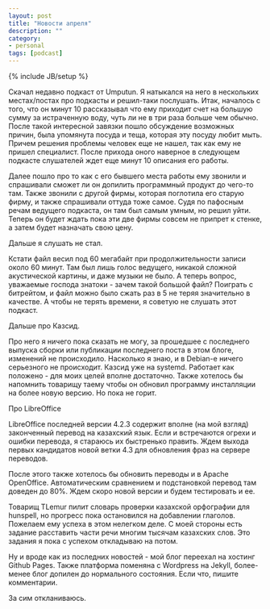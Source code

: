 ```yaml
---
layout: post
title: "Новости апреля"
description: ""
category: 
- personal
tags: [podcast]
---
```

{% include JB/setup %}

Скачал недавно подкаст от Umputun. Я натыкался на него в нескольких местах/постах про подкасты и решил-таки послушать. Итак, началось с того, что он минут 10 рассказывал что ему приходит счет на большую сумму за истраченную воду, чуть ли не в три раза больше чем обычно. После такой интересной завязки пошло обсуждение возможных причин, была упомянута посуда и теща, которая эту посуду любит мыть. Причем решения проблемы человек еще не нашел, так как ему не пришел специалист. После прихода оного наверное в следующем подкасте слушателей ждет еще минут 10 описания его работы.

Далее пошло про то как с его бывшего места работы ему звонили и спрашивали сможет ли он допилить программный продукт до чего-то там. Также звонили с другой фирмы, которая поглотила его старую фирму, и также спрашивали оттуда тоже самое. Судя по пафосным речам ведущего подкаста, он там был самым умным, но решил уйти. Теперь он будет ждать пока эти две фирмы совсем не припрет к стенке, а затем будет назначать свою цену.

Дальше я слушать не стал.

Кстати файл весил под 60 мегабайт при продолжительности записи около 60 минут. Там был лишь голос ведущего, никакой сложной акустической картины, и даже музыки не было. А теперь вопрос, уважаемые господа знатоки - зачем такой большой файл? Поиграть с битрейтом, и файл можно было сжать раз в 5 не теряя значительно в качестве.
А чтобы не терять времени, я советую не слушать этот подкаст.

Дальше про Казсид.

Про него я ничего пока сказать не могу, за прошедшее с последнего выпуска сборки или публикации последнего поста в этом блоге, изменений не происходило. Насколько я знаю, и в Debian-е ничего серьезного не происходит. Казсид уже на systemd. Работает как положено - для моих целей вполне достаточно. Также хотелось бы напомнить товарищу таему чтобы он обновил программу инсталляции на более новую версию. Но пока не горит.

Про LibreOffice

LibreOffice последней версии 4.2.3 содержит вполне (на мой взгляд) законченный перевод на казахский язык. Если и встречаются огрехи и ошибки перевода, я стараюсь их быстренько править. Ждем выхода первых кандидатов новой ветки 4.3 для обновления фраз на сервере переводов.

После этого также хотелось бы обновить переводы и в Apache OpenOffice. Автоматическим сравнением и подстановкой перевод там доведен до 80%. Ждем скоро новой версии и будем тестировать и ее.

Товарищ TLemur пилит словарь проверки казахской орфографии для hunspell, но прогресс пока остановился на добавлении глаголов. Пожелаем ему успеха в этом нелегком деле. С моей стороны есть задание расставить части речи многим тысячам казахских слов. Это задания я пока с успехом откладываю на потом.

Ну и вроде как из последних новостей - мой блог переехал на хостинг Github Pages. Также платформа поменяна с Wordpress на Jekyll, более-менее блог допилен до нормального состояния. Если что, пишите комментарии.

За сим откланиваюсь.
